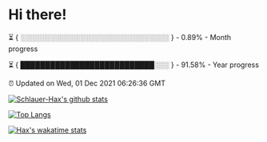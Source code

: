 # Hi there!

⏳ { ░░░░░░░░░░░░░░░░░░░░░░░░░░░░░░ } - 0.89% - Month progress

⏳ { ███████████████████████████░░░ } - 91.58% - Year progress

⏰ Updated on Wed, 01 Dec 2021 06:26:36 GMT


[![Schlauer-Hax's github stats](https://github-readme-stats.vercel.app/api?username=Schlauer-Hax&show_icons=true&theme=dark&count_private=true)](https://github.com/Schlauer-Hax)


[![Top Langs](https://github-readme-stats.vercel.app/api/top-langs/?username=Schlauer-Hax&layout=compact&theme=dark)](https://github.com/Schlauer-Hax?tab=repositories)


[![Hax's wakatime stats](https://github-readme-stats.vercel.app/api/wakatime?username=Hax&theme=dark)](https://wakatime.com/@Hax)

